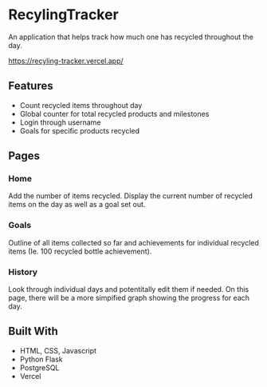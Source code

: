 # RecylingTracker
An application that helps track how much one has recycled throughout the day.

https://recyling-tracker.vercel.app/

## Features
- Count recycled items throughout day
- Global counter for total recycled products and milestones
- Login through username
- Goals for specific products recycled

## Pages
### Home
Add the number of items recycled. Display the current number of recycled items on the day as well as a goal set out. 

### Goals
Outline of all items collected so far and achievements for individual recycled items (Ie. 100 recycled bottle achievement).

### History
Look through individual days and potentitally edit them if needed. On this page, there will be a more simpified graph showing the progress for each day.

## Built With
* HTML, CSS, Javascript
* Python Flask
* PostgreSQL
* Vercel
